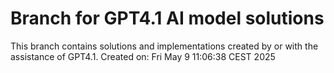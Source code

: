 # Branch for GPT4.1 AI model solutions
This branch contains solutions and implementations created by or with the assistance of GPT4.1.
Created on: Fri May  9 11:06:38 CEST 2025
